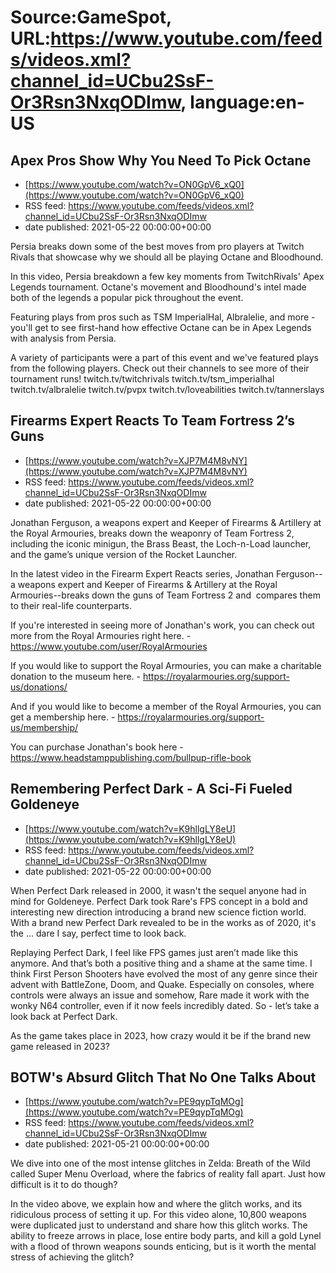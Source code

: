 # Source:GameSpot, URL:https://www.youtube.com/feeds/videos.xml?channel_id=UCbu2SsF-Or3Rsn3NxqODImw, language:en-US

## Apex Pros Show Why You Need To Pick Octane
 - [https://www.youtube.com/watch?v=ON0GpV6_xQ0](https://www.youtube.com/watch?v=ON0GpV6_xQ0)
 - RSS feed: https://www.youtube.com/feeds/videos.xml?channel_id=UCbu2SsF-Or3Rsn3NxqODImw
 - date published: 2021-05-22 00:00:00+00:00

Persia breaks down some of the best moves from pro players at Twitch Rivals that showcase why we should all be playing Octane and Bloodhound.

In this video, Persia breakdown a few key moments from TwitchRivals' Apex Legends tournament. Octane's movement and Bloodhound's intel made both of the legends a popular pick throughout the event. 

Featuring plays from pros such as TSM ImperialHal, Albralelie, and more - you'll get to see first-hand how effective Octane can be in Apex Legends with analysis from Persia. 

A variety of participants were a part of this event and we've featured plays from the following players. Check out their channels to see more of their tournament runs!
twitch.tv/twitchrivals
twitch.tv/tsm_imperialhal
twitch.tv/albralelie
twitch.tv/pvpx
twitch.tv/loveabilities
twitch.tv/tannerslays

## Firearms Expert Reacts To Team Fortress 2’s Guns
 - [https://www.youtube.com/watch?v=XJP7M4M8vNY](https://www.youtube.com/watch?v=XJP7M4M8vNY)
 - RSS feed: https://www.youtube.com/feeds/videos.xml?channel_id=UCbu2SsF-Or3Rsn3NxqODImw
 - date published: 2021-05-22 00:00:00+00:00

Jonathan Ferguson, a weapons expert and Keeper of Firearms & Artillery at the Royal Armouries, breaks down the weaponry of Team Fortress 2, including the iconic minigun, the Brass Beast, the Loch-n-Load launcher, and the game’s unique version of the Rocket Launcher.

In the latest video in the Firearm Expert Reacts series, Jonathan Ferguson--a weapons expert and Keeper of Firearms & Artillery at the Royal Armouries--breaks down the guns of Team Fortress 2 and  compares them to their real-life counterparts.

If you're interested in seeing more of Jonathan's work, you can check out more from the Royal Armouries right here. - https://www.youtube.com/user/RoyalArmouries

If you would like to support the Royal Armouries, you can make a charitable donation to the museum here. - https://royalarmouries.org/support-us/donations/

And if you would like to become a member of the Royal Armouries, you can get a membership here. - https://royalarmouries.org/support-us/membership/

You can purchase Jonathan's book here - https://www.headstamppublishing.com/bullpup-rifle-book

## Remembering Perfect Dark - A Sci-Fi Fueled Goldeneye
 - [https://www.youtube.com/watch?v=K9hllgLY8eU](https://www.youtube.com/watch?v=K9hllgLY8eU)
 - RSS feed: https://www.youtube.com/feeds/videos.xml?channel_id=UCbu2SsF-Or3Rsn3NxqODImw
 - date published: 2021-05-22 00:00:00+00:00

When Perfect Dark released in 2000, it wasn't the sequel anyone had in mind for Goldeneye. Perfect Dark took Rare's FPS concept in a bold and interesting new direction introducing a brand new science fiction world. With a brand new Perfect Dark revealed to be in the works as of 2020, it's the ... dare I say, perfect time to look back.

Replaying Perfect Dark, I feel like FPS games just aren’t made like this anymore. And that’s both a positive thing and a shame at the same time. I think First Person Shooters have evolved the most of any genre since their advent with BattleZone, Doom, and Quake. Especially on consoles, where controls were always an issue and somehow, Rare made it work with the wonky N64 controller, even if it now feels incredibly dated. So - let’s take a look back at Perfect Dark.

As the game takes place in 2023, how crazy would it be if the brand new game released in 2023?

## BOTW's Absurd Glitch That No One Talks About
 - [https://www.youtube.com/watch?v=PE9qypTqMOg](https://www.youtube.com/watch?v=PE9qypTqMOg)
 - RSS feed: https://www.youtube.com/feeds/videos.xml?channel_id=UCbu2SsF-Or3Rsn3NxqODImw
 - date published: 2021-05-21 00:00:00+00:00

We dive into one of the most intense glitches in Zelda: Breath of the Wild called Super Menu Overload, where the fabrics of reality fall apart. Just how difficult is it to do though?

In the video above, we explain how and where the glitch works, and its ridiculous process of setting it up. For this video alone, 10,800 weapons were duplicated just to understand and share how this glitch works. The ability to freeze arrows in place, lose entire body parts, and kill a gold Lynel with a flood of thrown weapons sounds enticing, but is it worth the mental stress of achieving the glitch?

